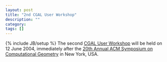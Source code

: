 ```yaml
---
layout: post
title: "2nd CGAL User Workshop"
description: ""
category: 
tags: []
---
```

{% include JB/setup %}
The second <a href="UserWorkshop/index.html">CGAL User Workshop</a> will be held on 12 June 2004, immediately after the <A HREF="http://socg.poly.edu/home.htm"> 20th Annual ACM Symposium on Computational Geometry</A> in New York, USA.
